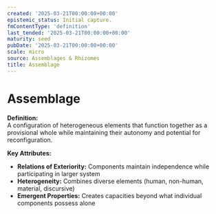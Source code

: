 ```yaml
---
created: '2025-03-21T00:00:00+00:00'
epistemic_status: Initial capture.
fmContentType: 'definition'
last_tended: '2025-03-21T00:00:00+00:00'
maturity: seed
pubDate: '2025-03-21T00:00:00+00:00'
scale: micro
source: Assemblages & Rhizomes
title: Assemblage
---
```


# Assemblage

**Definition:**  
A configuration of heterogeneous elements that function together as a provisional whole while maintaining their autonomy and potential for reconfiguration.

**Key Attributes:**  
- **Relations of Exteriority:** Components maintain independence while participating in larger system  
- **Heterogeneity:** Combines diverse elements (human, non-human, material, discursive)  
- **Emergent Properties:** Creates capacities beyond what individual components possess alone
